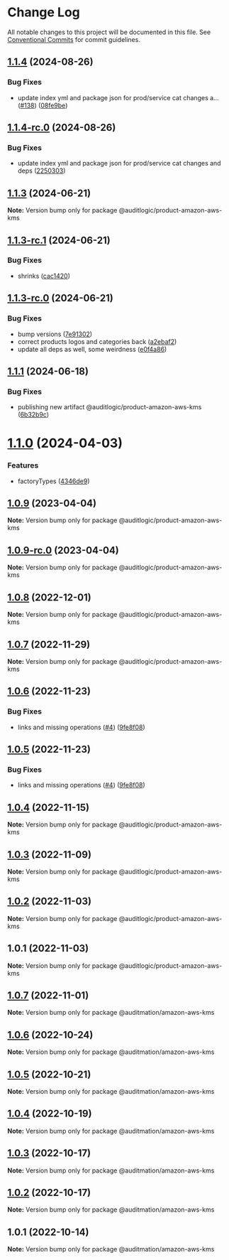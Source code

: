 # Change Log

All notable changes to this project will be documented in this file.
See [Conventional Commits](https://conventionalcommits.org) for commit guidelines.

## [1.1.4](https://github.com/auditlogic/product/compare/@auditlogic/product-amazon-aws-kms@1.1.3...@auditlogic/product-amazon-aws-kms@1.1.4) (2024-08-26)


### Bug Fixes

* update index yml and package json for prod/service cat changes a… ([#138](https://github.com/auditlogic/product/issues/138)) ([08fe9be](https://github.com/auditlogic/product/commit/08fe9beb1c8457462a19bc69caa02e6212d97e1a))





## [1.1.4-rc.0](https://github.com/auditlogic/product/compare/@auditlogic/product-amazon-aws-kms@1.1.3...@auditlogic/product-amazon-aws-kms@1.1.4-rc.0) (2024-08-26)


### Bug Fixes

* update index yml and package json for prod/service cat changes and deps ([2250303](https://github.com/auditlogic/product/commit/225030363a363608240135b7ebed386b28f01e4b))





## [1.1.3](https://github.com/auditlogic/product/compare/@auditlogic/product-amazon-aws-kms@1.1.3-rc.1...@auditlogic/product-amazon-aws-kms@1.1.3) (2024-06-21)

**Note:** Version bump only for package @auditlogic/product-amazon-aws-kms





## [1.1.3-rc.1](https://github.com/auditlogic/product/compare/@auditlogic/product-amazon-aws-kms@1.1.3-rc.0...@auditlogic/product-amazon-aws-kms@1.1.3-rc.1) (2024-06-21)


### Bug Fixes

* shrinks ([cac1420](https://github.com/auditlogic/product/commit/cac14200fefcd8183ab69fe89a47bd3f70f563e9))





## [1.1.3-rc.0](https://github.com/auditlogic/product/compare/@auditlogic/product-amazon-aws-kms@1.1.1...@auditlogic/product-amazon-aws-kms@1.1.3-rc.0) (2024-06-21)


### Bug Fixes

* bump versions ([7e91302](https://github.com/auditlogic/product/commit/7e913023b8b312150ed7762c32fbbe616be71de5))
* correct products logos and categories back ([a2ebaf2](https://github.com/auditlogic/product/commit/a2ebaf2efe8e232e6ff22c774c456048771f9469))
* update all deps as well, some weirdness ([e0f4a86](https://github.com/auditlogic/product/commit/e0f4a864714e2d3de6bbf3da014d5312fe53be2f))





## [1.1.1](https://github.com/auditlogic/product/compare/@auditlogic/product-amazon-aws-kms@1.1.0...@auditlogic/product-amazon-aws-kms@1.1.1) (2024-06-18)


### Bug Fixes

* publishing new artifact @auditlogic/product-amazon-aws-kms ([6b32b9c](https://github.com/auditlogic/product/commit/6b32b9cd5f3863f2d466cd240f6944916e0831e1))





# [1.1.0](https://github.com/auditlogic/product/compare/@auditlogic/product-amazon-aws-kms@1.0.9...@auditlogic/product-amazon-aws-kms@1.1.0) (2024-04-03)


### Features

* factoryTypes ([4346de9](https://github.com/auditlogic/product/commit/4346de92693aee892fccf725338ffc7b80ab182b))





## [1.0.9](https://github.com/auditlogic/product/compare/@auditlogic/product-amazon-aws-kms@1.0.8...@auditlogic/product-amazon-aws-kms@1.0.9) (2023-04-04)

**Note:** Version bump only for package @auditlogic/product-amazon-aws-kms





## [1.0.9-rc.0](https://github.com/auditlogic/product/compare/@auditlogic/product-amazon-aws-kms@1.0.8...@auditlogic/product-amazon-aws-kms@1.0.9-rc.0) (2023-04-04)

**Note:** Version bump only for package @auditlogic/product-amazon-aws-kms





## [1.0.8](https://github.com/auditlogic/product/compare/@auditlogic/product-amazon-aws-kms@1.0.7...@auditlogic/product-amazon-aws-kms@1.0.8) (2022-12-01)

**Note:** Version bump only for package @auditlogic/product-amazon-aws-kms





## [1.0.7](https://github.com/auditlogic/product/compare/@auditlogic/product-amazon-aws-kms@1.0.6...@auditlogic/product-amazon-aws-kms@1.0.7) (2022-11-29)

**Note:** Version bump only for package @auditlogic/product-amazon-aws-kms





## [1.0.6](https://github.com/auditlogic/product/compare/@auditlogic/product-amazon-aws-kms@1.0.4...@auditlogic/product-amazon-aws-kms@1.0.6) (2022-11-23)


### Bug Fixes

* links and missing operations ([#4](https://github.com/auditlogic/product/issues/4)) ([9fe8f08](https://github.com/auditlogic/product/commit/9fe8f08fe7c57fdb79f991ac35bd6ac2e7dcad38))





## [1.0.5](https://github.com/auditlogic/product/compare/@auditlogic/product-amazon-aws-kms@1.0.4...@auditlogic/product-amazon-aws-kms@1.0.5) (2022-11-23)


### Bug Fixes

* links and missing operations ([#4](https://github.com/auditlogic/product/issues/4)) ([9fe8f08](https://github.com/auditlogic/product/commit/9fe8f08fe7c57fdb79f991ac35bd6ac2e7dcad38))





## [1.0.4](https://github.com/auditlogic/product/compare/@auditlogic/product-amazon-aws-kms@1.0.3...@auditlogic/product-amazon-aws-kms@1.0.4) (2022-11-15)

**Note:** Version bump only for package @auditlogic/product-amazon-aws-kms





## [1.0.3](https://github.com/auditlogic/product/compare/@auditlogic/product-amazon-aws-kms@1.0.2...@auditlogic/product-amazon-aws-kms@1.0.3) (2022-11-09)

**Note:** Version bump only for package @auditlogic/product-amazon-aws-kms





## [1.0.2](https://github.com/auditlogic/product/compare/@auditlogic/product-amazon-aws-kms@1.0.1...@auditlogic/product-amazon-aws-kms@1.0.2) (2022-11-03)

**Note:** Version bump only for package @auditlogic/product-amazon-aws-kms





## 1.0.1 (2022-11-03)

**Note:** Version bump only for package @auditlogic/product-amazon-aws-kms





## [1.0.7](https://github.com/auditmation/store-content/compare/@auditmation/amazon-aws-kms@1.0.6...@auditmation/amazon-aws-kms@1.0.7) (2022-11-01)

**Note:** Version bump only for package @auditmation/amazon-aws-kms





## [1.0.6](https://github.com/auditmation/store-content/compare/@auditmation/amazon-aws-kms@1.0.5...@auditmation/amazon-aws-kms@1.0.6) (2022-10-24)

**Note:** Version bump only for package @auditmation/amazon-aws-kms





## [1.0.5](https://github.com/auditmation/store-content/compare/@auditmation/amazon-aws-kms@1.0.4...@auditmation/amazon-aws-kms@1.0.5) (2022-10-21)

**Note:** Version bump only for package @auditmation/amazon-aws-kms





## [1.0.4](https://github.com/auditmation/store-content/compare/@auditmation/amazon-aws-kms@1.0.3...@auditmation/amazon-aws-kms@1.0.4) (2022-10-19)

**Note:** Version bump only for package @auditmation/amazon-aws-kms





## [1.0.3](https://github.com/auditmation/store-content/compare/@auditmation/amazon-aws-kms@1.0.2...@auditmation/amazon-aws-kms@1.0.3) (2022-10-17)

**Note:** Version bump only for package @auditmation/amazon-aws-kms





## [1.0.2](https://github.com/auditmation/store-content/compare/@auditmation/amazon-aws-kms@1.0.1...@auditmation/amazon-aws-kms@1.0.2) (2022-10-17)

**Note:** Version bump only for package @auditmation/amazon-aws-kms





## 1.0.1 (2022-10-14)

**Note:** Version bump only for package @auditmation/amazon-aws-kms
